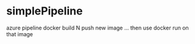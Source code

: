 # simplePipeline
azure pipeline docker build N push new image ... then use docker run on that image
